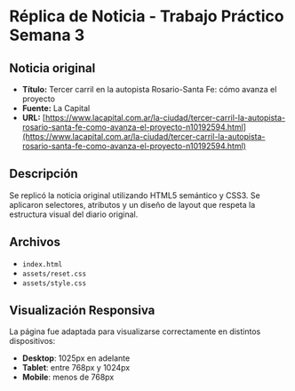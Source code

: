 # Réplica de Noticia - Trabajo Práctico Semana 3

## Noticia original
- **Título:** Tercer carril en la autopista Rosario-Santa Fe: cómo avanza el proyecto
- **Fuente:** La Capital
- **URL:** [https://www.lacapital.com.ar/la-ciudad/tercer-carril-la-autopista-rosario-santa-fe-como-avanza-el-proyecto-n10192594.html](https://www.lacapital.com.ar/la-ciudad/tercer-carril-la-autopista-rosario-santa-fe-como-avanza-el-proyecto-n10192594.html)

## Descripción
Se replicó la noticia original utilizando HTML5 semántico y CSS3. Se aplicaron selectores, atributos y un diseño de layout que respeta la estructura visual del diario original.

## Archivos
- `index.html`
- `assets/reset.css`
- `assets/style.css`

## Visualización Responsiva
La página fue adaptada para visualizarse correctamente en distintos dispositivos:
- **Desktop**: 1025px en adelante
- **Tablet**: entre 768px y 1024px
- **Mobile**: menos de 768px
